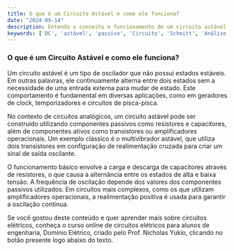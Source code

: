 ```yaml
---
title: O que é um Circuito Astável e como ele funciona?
date: "2024-09-14"
description: Entenda o conceito e funcionamento de um circuito astável no contexto de circuitos analógicos.
keywords: ['DC', 'astável', 'passivo', 'Circuito', 'Schmitt', 'Análise', 'Amplificador']
---
```


### O que é um Circuito Astável e como ele funciona?

Um circuito astável é um tipo de oscilador que não possui estados estáveis. Em outras palavras, ele continuamente alterna entre dois estados sem a necessidade de uma entrada externa para mudar de estado. Este comportamento é fundamental em diversas aplicações, como em geradores de clock, temporizadores e circuitos de pisca-pisca.

No contexto de circuitos analógicos, um circuito astável pode ser construído utilizando componentes passivos como resistores e capacitores, além de componentes ativos como transistores ou amplificadores operacionais. Um exemplo clássico é o multivibrador astável, que utiliza dois transistores em configuração de realimentação cruzada para criar um sinal de saída oscilante.

O funcionamento básico envolve a carga e descarga de capacitores através de resistores, o que causa a alternância entre os estados de alta e baixa tensão. A frequência de oscilação depende dos valores dos componentes passivos utilizados. Em circuitos mais complexos, como os que utilizam amplificadores operacionais, a realimentação positiva é usada para garantir a oscilação contínua.

Se você gostou deste conteúdo e quer aprender mais sobre circuitos elétricos, conheça o curso online de circuitos elétricos para alunos de engenharia, Domínio Elétrico, criado pelo Prof. Nicholas Yukio, clicando no botão presente logo abaixo do texto.